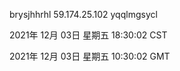 brysjhhrhl 59.174.25.102 yqqlmgsycl

2021年 12月 03日 星期五 18:30:02 CST

2021年 12月 03日 星期五 10:30:02 GMT
